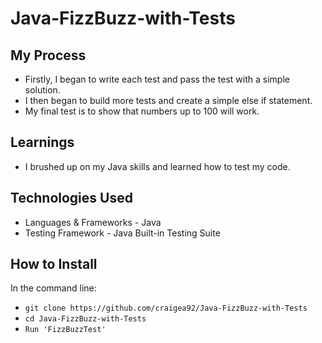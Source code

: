 # Java-FizzBuzz-with-Tests
## My Process
- Firstly, I began to write each test and pass the test with a simple solution.
- I then began to build more tests and create a simple else if statement.
- My final test is to show that numbers up to 100 will work.


## Learnings
- I brushed up on my Java skills and learned how to test my code.

## Technologies Used
- Languages & Frameworks - Java
- Testing Framework - Java Built-in Testing Suite

## How to Install
In the command line:
- ```git clone https://github.com/craigea92/Java-FizzBuzz-with-Tests```
- ```cd Java-FizzBuzz-with-Tests```
- ```Run 'FizzBuzzTest'```